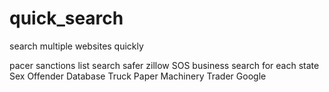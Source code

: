 # quick_search
search multiple websites quickly

pacer
sanctions list search
safer
zillow
SOS business search for each state
Sex Offender Database
Truck Paper
Machinery Trader
Google
